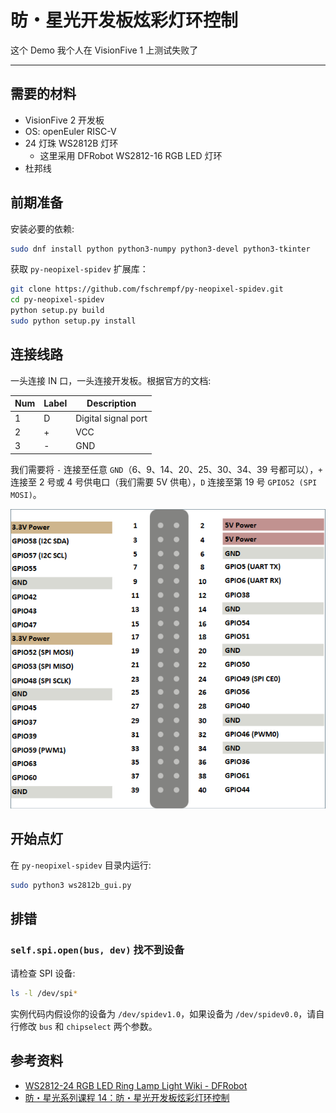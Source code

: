 # 昉・星光开发板炫彩灯环控制

这个 Demo 我个人在 VisionFive 1 上测试失败了

---

## 需要的材料

 - VisionFive 2 开发板
 - OS: openEuler RISC-V
 - 24 灯珠 WS2812B 灯环
   - 这里采用 DFRobot WS2812-16 RGB LED 灯环
 - 杜邦线

## 前期准备

安装必要的依赖:

```bash
sudo dnf install python python3-numpy python3-devel python3-tkinter
```

获取 `py-neopixel-spidev` 扩展库：

```bash
git clone https://github.com/fschrempf/py-neopixel-spidev.git
cd py-neopixel-spidev
python setup.py build
sudo python setup.py install
```

## 连接线路

一头连接 IN 口，一头连接开发板。根据官方的文档:

| Num | Label | Description         |
| --- | ----- | ------------------- |
| 1   | D     | Digital signal port |
| 2   | +     | VCC                 |
| 3   | -     | GND                 |

我们需要将 `-` 连接至任意 `GND`（6、9、14、20、25、30、34、39 号都可以），`+` 连接至 2 号或 4 号供电口（我们需要 5V 供电），`D` 连接至第 19 号 `GPIO52 (SPI MOSI)`。

![GPIO](GPIO.png)

## 开始点灯

在 `py-neopixel-spidev` 目录内运行:

```bash
sudo python3 ws2812b_gui.py
```

## 排错

### `self.spi.open(bus, dev)` 找不到设备

请检查 SPI 设备:

```bash
ls -l /dev/spi* 
```

实例代码内假设你的设备为 `/dev/spidev1.0`，如果设备为 `/dev/spidev0.0`，请自行修改 `bus` 和 `chipselect` 两个参数。

## 参考资料

 - [WS2812-24 RGB LED Ring Lamp Light Wiki - DFRobot](https://wiki.dfrobot.com/SKU_DFR0888_RGB_LED_Ring)
 - [昉・星光系列课程 14：昉・星光开发板炫彩灯环控制](https://forum.rvspace.org/t/topic/2833)
